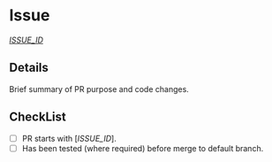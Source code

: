# Issue

[_ISSUE_ID_](https://github.com/asos-craigmorten/oak-http-proxy/issues/_ISSUE_ID_)

## Details

Brief summary of PR purpose and code changes.

## CheckList

- [ ] PR starts with [_ISSUE_ID_].
- [ ] Has been tested (where required) before merge to default branch.
